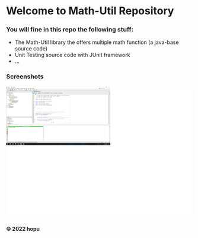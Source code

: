 # Welcome to Math-Util Repository
### You will fine in this repo the following stuff:
* The Math-Util library the offers multiple math function (a java-base
 source code)
* Unit Testing source code with JUnit framework
* ...

### Screenshots
![DDT & TDD with JUnit](https://github.com/hoaiphuc/math-util/blob/main/image/DDT%20with%20JUnit.png)

#### © 2022 hopu